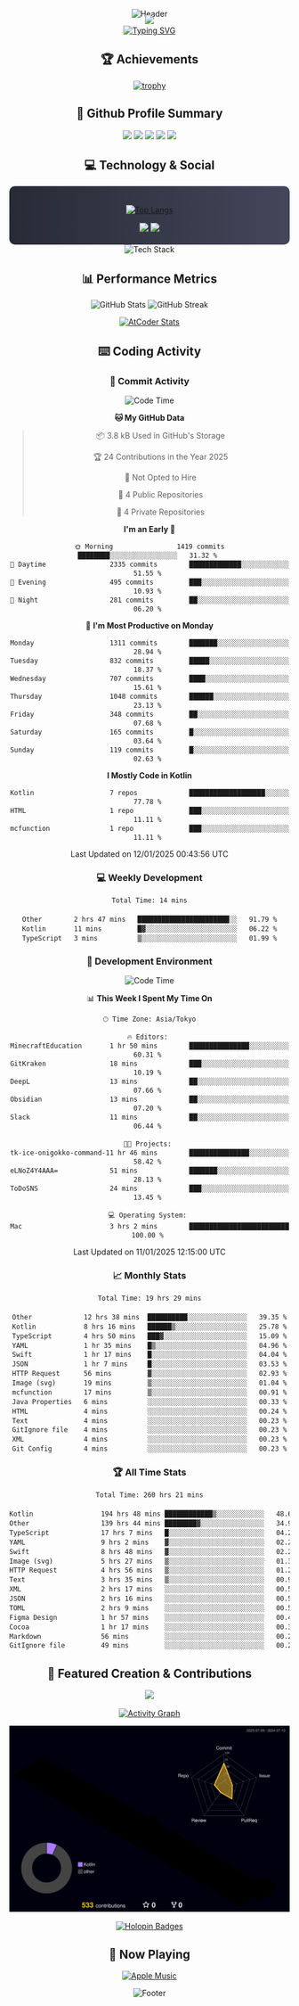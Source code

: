 <div align="center">
  
![Header](https://capsule-render.vercel.app/api?type=waving&color=gradient&customColorList=12&height=300&section=header&text=Welcome%20to%20Batapii's%20Universe&fontSize=50&animation=fadeIn&fontAlignY=40&desc=Android%20Developer%20|%20Kotlin%20LOVE%20)

<div style="margin-top: -20px;">
  <img src="https://readme-typing-svg.herokuapp.com/?lines=Crafting+Android+Experiences;Building+Tomorrow's+Apps+Today;Always+Learning,+Always+Growing&font=Fira%20Code&center=true&width=440&height=45&color=f75c7e&vCenter=true&size=22&pause=1000">
</div>

<a href="https://git.io/typing-svg">
  <img src="https://readme-typing-svg.demolab.com?font=Fira+Code&weight=600&size=28&duration=4000&pause=1000&center=true&vCenter=true&width=800&lines=Hey+there!+I'm+Batapii+%F0%9F%91%8B;Android+Developer+from+Japan+%F0%9F%87%AF%F0%9F%87%B5" alt="Typing SVG" />
</a>

## 🏆 Achievements

[![trophy](https://github-profile-trophy.vercel.app/?username=batapii&theme=onestar&no-frame=true&no-bg=true&column=8&rank=SECRET,SSS,SS,S,AAA,AA,A,B,C,?&margin-w=10&margin-h=10)](https://github.com/ryo-ma/github-profile-trophy)

## 🎯 Github Profile Summary

<div align="center">
  <img src="http://github-profile-summary-cards.vercel.app/api/cards/profile-details?username=batapii&theme=radical" />
  <img src="http://github-profile-summary-cards.vercel.app/api/cards/repos-per-language?username=batapii&theme=radical" />
  <img src="http://github-profile-summary-cards.vercel.app/api/cards/most-commit-language?username=batapii&theme=radical" />
  <img src="http://github-profile-summary-cards.vercel.app/api/cards/stats?username=batapii&theme=radical" />
  <img src="http://github-profile-summary-cards.vercel.app/api/cards/productive-time?username=batapii&theme=radical" />
</div>

## 💻 Technology & Social

<div align="center" style="background: linear-gradient(to right, #282A36, #44475A); padding: 20px; border-radius: 10px;">

[![Top Langs](https://github-readme-stats.vercel.app/api/top-langs/?username=batapii
)](https://github.com/anuraghazra/github-readme-stats)

<div style="margin-top: 15px">
<a href="https://github.com/batapii"><img src="https://img.shields.io/github/followers/batapii?style=for-the-badge&logo=github&label=Follow&color=ff6e96&labelColor=282A36"/></a>
<a href="https://twitter.com/batapii3939"><img src="https://img.shields.io/twitter/follow/batapii?style=for-the-badge&logo=twitter&color=1DA1F2&labelColor=282A36&label= Twitter"/></a>
</div>

</div>

<div align="center">
<img src="https://github-readme-tech-stack.vercel.app/api/cards?title=Tech+Stack&align=center&titleAlign=center&fontSize=20&lineHeight=10&lineCount=4&theme=github_dark&width=800&bg=%230D1117&badge=%23161B22&border=%2321262D&titleColor=%2358A6FF&line1=kotlin%2Ckotlin%2C0095D5%3Bandroid%2Candroid%2C00ff00%3Bjetpackcompose%2Cjetpack%2C4285F4%3B&line2=swift%2Cswift%2CFA7343%3Bfirebase%2Cfirebase%2CFFCA28%3Bgithub%2Cgithub%2C181717%3B&line3=typescript%2Ctypescript%2C3178C6%3Bgraphql%2Cgraphql%2CE10098%3Bsupabase%2Csupabase%2C3FCF8E%3B&line4=gradle%2Cgradle%2C02303A%3Bgitkraken%2Cgitkraken%2C179287%3Bpostman%2Cpostman%2CFF6C37%3B" alt="Tech Stack" />
</div>



## 📊 Performance Metrics

<div align="center">

![GitHub Stats](https://github-readme-stats.vercel.app/api?username=batapii&show_icons=true&theme=radical&hide_border=true&bg_color=0D1117)
![GitHub Streak](https://github-readme-streak-stats.herokuapp.com/?user=batapii&theme=radical&hide_border=true&background=0D1117)

[![AtCoder Stats](https://atcoder-readme-stats.vercel.app/stats/batapii3939?theme=dark&show_history=5&width=495)](https://github.com/iwbc-mzk/atcoder-readme-stats)

</div>

## ⌨️ Coding Activity

### 🌟 Commit Activity
<!--START_SECTION:commit-stats-->
![Code Time](http://img.shields.io/badge/Code%20Time-400%20hrs%206%20mins-blue)

**🐱 My GitHub Data** 

> 📦 3.8 kB Used in GitHub's Storage 
 > 
> 🏆 24 Contributions in the Year 2025
 > 
> 🚫 Not Opted to Hire
 > 
> 📜 4 Public Repositories 
 > 
> 🔑 4 Private Repositories 
 > 
**I'm an Early 🐤** 

```text
🌞 Morning                1419 commits        ████████░░░░░░░░░░░░░░░░░   31.32 % 
🌆 Daytime                2335 commits        █████████████░░░░░░░░░░░░   51.55 % 
🌃 Evening                495 commits         ███░░░░░░░░░░░░░░░░░░░░░░   10.93 % 
🌙 Night                  281 commits         ██░░░░░░░░░░░░░░░░░░░░░░░   06.20 % 
```
📅 **I'm Most Productive on Monday** 

```text
Monday                   1311 commits        ███████░░░░░░░░░░░░░░░░░░   28.94 % 
Tuesday                  832 commits         █████░░░░░░░░░░░░░░░░░░░░   18.37 % 
Wednesday                707 commits         ████░░░░░░░░░░░░░░░░░░░░░   15.61 % 
Thursday                 1048 commits        ██████░░░░░░░░░░░░░░░░░░░   23.13 % 
Friday                   348 commits         ██░░░░░░░░░░░░░░░░░░░░░░░   07.68 % 
Saturday                 165 commits         █░░░░░░░░░░░░░░░░░░░░░░░░   03.64 % 
Sunday                   119 commits         █░░░░░░░░░░░░░░░░░░░░░░░░   02.63 % 
```


**I Mostly Code in Kotlin** 

```text
Kotlin                   7 repos             ███████████████████░░░░░░   77.78 % 
HTML                     1 repo              ███░░░░░░░░░░░░░░░░░░░░░░   11.11 % 
mcfunction               1 repo              ███░░░░░░░░░░░░░░░░░░░░░░   11.11 % 
```




 Last Updated on 12/01/2025 00:43:56 UTC
<!--END_SECTION:commit-stats-->

### 💻 Weekly Development
<!--START_SECTION:wakatime-->

```txt
Total Time: 14 mins

Other        2 hrs 47 mins   ███████████████████████░░   91.79 %
Kotlin       11 mins         █▓░░░░░░░░░░░░░░░░░░░░░░░   06.22 %
TypeScript   3 mins          ▒░░░░░░░░░░░░░░░░░░░░░░░░   01.99 %
```

<!--END_SECTION:wakatime-->

### 🔨 Development Environment
<!--START_SECTION:dev-stats-->
![Code Time](http://img.shields.io/badge/Code%20Time-400%20hrs%206%20mins-blue)

📊 **This Week I Spent My Time On** 

```text
🕑︎ Time Zone: Asia/Tokyo

🔥 Editors: 
MinecraftEducation       1 hr 50 mins        ███████████████░░░░░░░░░░   60.31 % 
GitKraken                18 mins             ███░░░░░░░░░░░░░░░░░░░░░░   10.19 % 
DeepL                    13 mins             ██░░░░░░░░░░░░░░░░░░░░░░░   07.66 % 
Obsidian                 13 mins             ██░░░░░░░░░░░░░░░░░░░░░░░   07.20 % 
Slack                    11 mins             ██░░░░░░░░░░░░░░░░░░░░░░░   06.44 % 

🐱‍💻 Projects: 
tk-ice-onigokko-command-11 hr 46 mins        ███████████████░░░░░░░░░░   58.42 % 
eLNoZ4Y4AAA=             51 mins             ███████░░░░░░░░░░░░░░░░░░   28.13 % 
ToDoSNS                  24 mins             ███░░░░░░░░░░░░░░░░░░░░░░   13.45 % 

💻 Operating System: 
Mac                      3 hrs 2 mins        █████████████████████████   100.00 % 
```


 Last Updated on 11/01/2025 12:15:00 UTC
<!--END_SECTION:dev-stats-->

### 📈 Monthly Stats
<!--START_SECTION:wakamonth-->

```txt
Total Time: 19 hrs 29 mins

Other             12 hrs 38 mins  ██████████░░░░░░░░░░░░░░░   39.35 %
Kotlin            8 hrs 16 mins   ██████▒░░░░░░░░░░░░░░░░░░   25.78 %
TypeScript        4 hrs 50 mins   ███▓░░░░░░░░░░░░░░░░░░░░░   15.09 %
YAML              1 hr 35 mins    █▒░░░░░░░░░░░░░░░░░░░░░░░   04.96 %
Swift             1 hr 17 mins    █░░░░░░░░░░░░░░░░░░░░░░░░   04.04 %
JSON              1 hr 7 mins     █░░░░░░░░░░░░░░░░░░░░░░░░   03.53 %
HTTP Request      56 mins         ▓░░░░░░░░░░░░░░░░░░░░░░░░   02.93 %
Image (svg)       19 mins         ▒░░░░░░░░░░░░░░░░░░░░░░░░   01.04 %
mcfunction        17 mins         ▒░░░░░░░░░░░░░░░░░░░░░░░░   00.91 %
Java Properties   6 mins          ░░░░░░░░░░░░░░░░░░░░░░░░░   00.33 %
HTML              4 mins          ░░░░░░░░░░░░░░░░░░░░░░░░░   00.24 %
Text              4 mins          ░░░░░░░░░░░░░░░░░░░░░░░░░   00.23 %
GitIgnore file    4 mins          ░░░░░░░░░░░░░░░░░░░░░░░░░   00.23 %
XML               4 mins          ░░░░░░░░░░░░░░░░░░░░░░░░░   00.23 %
Git Config        4 mins          ░░░░░░░░░░░░░░░░░░░░░░░░░   00.23 %
```

<!--END_SECTION:wakamonth-->

### 🏆 All Time Stats
<!--START_SECTION:wakaalltime-->

```txt
Total Time: 260 hrs 21 mins

Kotlin                 194 hrs 48 mins ████████████▒░░░░░░░░░░░░   48.69 %
Other                  139 hrs 44 mins ████████▓░░░░░░░░░░░░░░░░   34.93 %
TypeScript             17 hrs 7 mins   █░░░░░░░░░░░░░░░░░░░░░░░░   04.28 %
YAML                   9 hrs 2 mins    ▓░░░░░░░░░░░░░░░░░░░░░░░░   02.26 %
Swift                  8 hrs 48 mins   ▓░░░░░░░░░░░░░░░░░░░░░░░░   02.20 %
Image (svg)            5 hrs 27 mins   ▒░░░░░░░░░░░░░░░░░░░░░░░░   01.36 %
HTTP Request           4 hrs 56 mins   ▒░░░░░░░░░░░░░░░░░░░░░░░░   01.24 %
Text                   3 hrs 35 mins   ▒░░░░░░░░░░░░░░░░░░░░░░░░   00.90 %
XML                    2 hrs 17 mins   ░░░░░░░░░░░░░░░░░░░░░░░░░   00.57 %
JSON                   2 hrs 16 mins   ░░░░░░░░░░░░░░░░░░░░░░░░░   00.57 %
TOML                   2 hrs 9 mins    ░░░░░░░░░░░░░░░░░░░░░░░░░   00.54 %
Figma Design           1 hr 57 mins    ░░░░░░░░░░░░░░░░░░░░░░░░░   00.49 %
Cocoa                  1 hr 17 mins    ░░░░░░░░░░░░░░░░░░░░░░░░░   00.32 %
Markdown               56 mins         ░░░░░░░░░░░░░░░░░░░░░░░░░   00.24 %
GitIgnore file         49 mins         ░░░░░░░░░░░░░░░░░░░░░░░░░   00.21 %
```

<!--END_SECTION:wakaalltime-->


## 🌟 Featured Creation & Contributions

<div align="center">
  <a href="https://github.com/batapii/ToDoSNS">
    <img src="https://github-readme-stats.vercel.app/api/pin/?username=batapii&repo=ToDoSNS&theme=radical&hide_border=true&bg_color=0D1117" />
  </a>

[![Activity Graph](https://github-readme-activity-graph.vercel.app/graph?username=batapii&custom_title=Contribution%20Graph&hide_border=true&theme=radical&bg_color=0D1117)](https://github.com/ashutosh00710/github-readme-activity-graph)

![3D Contrib](./profile-3d-contrib/profile-night-rainbow.svg)

[![Holopin Badges](https://holopin.me/batapii)](https://holopin.io/@batapii)

</div>

## 🎵 Now Playing

<div align="center">
  
[![Apple Music](https://music-profile.rayriffy.com/theme/dark.svg?uid=001005.6598667d2ffd4a10a4f429edd0ba24c4.1156)](https://github.com/rayriffy/apple-music-github-profile)

</div>

![Footer](https://capsule-render.vercel.app/api?type=waving&color=gradient&customColorList=12&height=100&section=footer)

</div>
